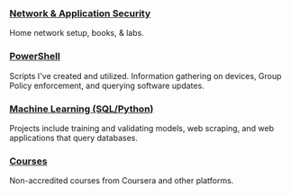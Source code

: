 ### [Network & Application Security](https://apl223.github.io/Portfolio/Cybersecurity/)

Home network setup, books, & labs.

### [PowerShell](https://github.com/Apl223/Portfolio/tree/main/PowerShell)

Scripts I've created and utilized. Information gathering on devices, Group Policy enforcement, and querying software updates.

### [Machine Learning (SQL/Python)](https://apl223.github.io/Portfolio/Machine-Learning/)

Projects include training and validating models, web scraping, and web applications that query databases.

### [Courses](https://apl223.github.io/Portfolio/Courses/)

Non-accredited courses from Coursera and other platforms.
